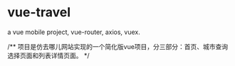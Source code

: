 # vue-travel
a vue mobile project, vue-router, axios, vuex.

/**
 项目是仿去哪儿网站实现的一个简化版vue项目，分三部分：首页、城市查询选择页面和列表详情页面。
*/